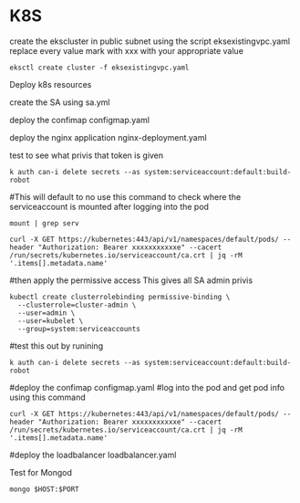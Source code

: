 K8S 
===
create the ekscluster in public subnet using the script eksexistingvpc.yaml
replace every value mark with xxx with your appropriate value

```
eksctl create cluster -f eksexistingvpc.yaml
```
Deploy k8s resources

 create the SA using sa.yml

 deploy the confimap configmap.yaml

 deploy the nginx application nginx-deployment.yaml

 test to see what privis that token is given
```
k auth can-i delete secrets --as system:serviceaccount:default:build-robot
```
#This will default to no
use this command to check where the serviceaccount is mounted after logging into the pod 
```
mount | grep serv
```
```
curl -X GET https://kubernetes:443/api/v1/namespaces/default/pods/ --header "Authorization: Bearer xxxxxxxxxxxe" --cacert /run/secrets/kubernetes.io/serviceaccount/ca.crt | jq -rM '.items[].metadata.name'
```
#then apply the permissive access This gives all SA admin privis 
```
kubectl create clusterrolebinding permissive-binding \
  --clusterrole=cluster-admin \
  --user=admin \
  --user=kubelet \
  --group=system:serviceaccounts
```

#test this out by runining
```
k auth can-i delete secrets --as system:serviceaccount:default:build-robot
```
#deploy the confimap configmap.yaml
#log into the pod and get pod info using this command
```
curl -X GET https://kubernetes:443/api/v1/namespaces/default/pods/ --header "Authorization: Bearer xxxxxxxxxxxe" --cacert /run/secrets/kubernetes.io/serviceaccount/ca.crt | jq -rM '.items[].metadata.name'
```

#deploy the loadbalancer loadbalancer.yaml

Test for Mongod
```
mongo $HOST:$PORT
```
